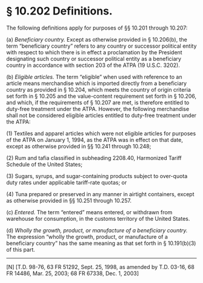 # § 10.202   Definitions.

The following definitions apply for purposes of §§ 10.201 through 10.207:


(a) *Beneficiary country.* Except as otherwise provided in § 10.206(b), the term “beneficiary country” refers to any country or successor political entity with respect to which there is in effect a proclamation by the President designating such country or successor political entity as a beneficiary country in accordance with section 203 of the ATPA (19 U.S.C. 3202).


(b) *Eligible articles.* The term “eligible” when used with reference to an article means merchandise which is imported directly from a beneficiary country as provided in § 10.204, which meets the country of origin criteria set forth in § 10.205 and the value-content requirement set forth in § 10.206, and which, if the requirements of § 10.207 are met, is therefore entitled to duty-free treatment under the ATPA. However, the following merchandise shall not be considered eligible articles entitled to duty-free treatment under the ATPA:


(1) Textiles and apparel articles which were not eligible articles for purposes of the ATPA on January 1, 1994, as the ATPA was in effect on that date, except as otherwise provided in §§ 10.241 through 10.248;


(2) Rum and tafia classified in subheading 2208.40, Harmonized Tariff Schedule of the United States; 


(3) Sugars, syrups, and sugar-containing products subject to over-quota duty rates under applicable tariff-rate quotas; or 


(4) Tuna prepared or preserved in any manner in airtight containers, except as otherwise provided in §§ 10.251 through 10.257. 


(c) *Entered.* The term “entered” means entered, or withdrawn from warehouse for consumption, in the customs territory of the United States.


(d) *Wholly the growth, product, or manufacture of a beneficiary country.* The expression “wholly the growth, product, or manufacture of a beneficiary country” has the same meaning as that set forth in § 10.191(b)(3) of this part.



---

[N] [T.D. 98-76, 63 FR 51292, Sept. 25, 1998, as amended by T.D. 03-16, 68 FR 14486, Mar. 25, 2003; 68 FR 67338, Dec. 1, 2003]




